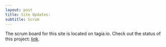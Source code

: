 ```yaml
---
layout: post
title: Site Updates:
subtitle: Scrum
---
```


The scrum board for this site is located on tagia.io.
Check out the status of this project: [link](https://tree.taiga.io/project/riftrid3r-drewbillingsnet/ "taiga.io").
